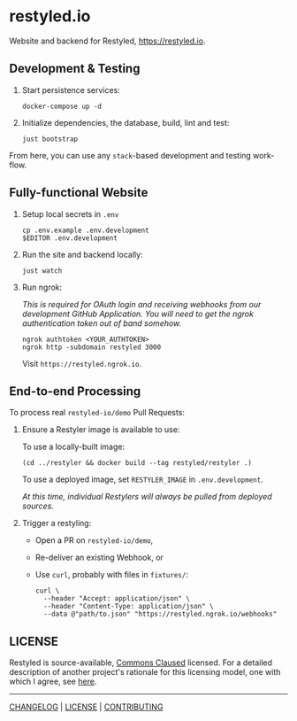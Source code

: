 # restyled.io

Website and backend for Restyled, https://restyled.io.

## Development & Testing

1. Start persistence services:

   ```console
   docker-compose up -d
   ```

1. Initialize dependencies, the database, build, lint and test:

   ```console
   just bootstrap
   ```

From here, you can use any `stack`-based development and testing work-flow.

## Fully-functional Website

1. Setup local secrets in `.env`

   ```console
   cp .env.example .env.development
   $EDITOR .env.development
   ```

1. Run the site and backend locally:

   ```console
   just watch
   ```

1. Run ngrok:

   _This is required for OAuth login and receiving webhooks from our development
   GitHub Application. You will need to get the ngrok authentication token out
   of band somehow._

   ```console
   ngrok authtoken <YOUR_AUTHTOKEN>
   ngrok http -subdomain restyled 3000
   ```

   Visit `https://restyled.ngrok.io`.

## End-to-end Processing

To process real `restyled-io/demo` Pull Requests:

1. Ensure a Restyler image is available to use:

   To use a locally-built image:

   ```console
   (cd ../restyler && docker build --tag restyled/restyler .)
   ```

   To use a deployed image, set `RESTYLER_IMAGE` in `.env.development`.

   _At this time, individual Restylers will always be pulled from deployed
   sources._

1. Trigger a restyling:

   - Open a PR on `restyled-io/demo`,
   - Re-deliver an existing Webhook, or
   - Use `curl`, probably with files in `fixtures/`:

     ```console
     curl \
       --header "Accept: application/json" \
       --header "Content-Type: application/json" \
       --data @"path/to.json" "https://restyled.ngrok.io/webhooks"
     ```

## LICENSE

Restyled is source-available, [Commons Claused][cc] licensed. For a detailed
description of another project's rationale for this licensing model, one with
which I agree, see [here][level].

[cc]: https://commonsclause.com/
[level]: https://web.archive.org/web/20181120030157/https://leveljournal.com/source-available-licensing

---

[CHANGELOG](./CHANGELOG.md) | [LICENSE](./LICENSE) | [CONTRIBUTING][]

[contributing]:
  https://github.com/restyled-io/restyled.io/wiki/Contributing-to-Restyled
